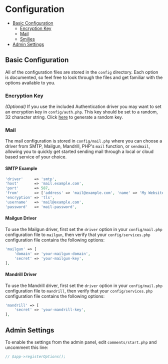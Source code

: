 # Configuration

- [Basic Configuration](#basic-configuration)
    + [Encryption Key](#encryption-key)
    + [Mail](#mail)
    + [Smilies](#smilies)
- [Admin Settings](#admin-settings)

## Basic Configuration

All of the configuration files are stored in the `config` directory. Each option is documented, so feel free to look through the files and get familiar with the options available to you.

### Encryption Key

_(Optional)_ If you use the included Authentication driver you may want to set an encryption key in `config/auth.php`. This key should be set to a random, 32 character string. Click <a href="javascript:generateKey()">here</a> to generate a random key. 

<b id="key"></b>

### Mail

The mail configuration is stored in `config/mail.php` where you can choose a driver from SMTP, Mailgun, Mandrill, PHP's `mail` function, or `sendmail`, allowing you to quickly get started sending mail through a local or cloud based service of your choice.

#### SMTP Example

```php
'driver'     => 'smtp',
'host'       => 'mail.example.com',
'port'       => 587,
'from'       => ['address' => 'mail@example.com', 'name' => 'My Website'],
'encryption' => 'tls',
'username'   => 'mail@example.com',
'password'   => 'mail-password',
```

#### Mailgun Driver

To use the Mailgun driver, first set the `driver` option in your `config/mail.php` configuration file to `mailgun`, then verify that your `config/services.php` configuration file contains the following options:

```php
'mailgun' => [
    'domain' => 'your-mailgun-domain',
    'secret' => 'your-mailgun-key',
],
```

#### Mandrill Driver

To use the Mandrill driver, first set the `driver` option in your `config/mail.php` configuration file to `mandrill`, then verify that your `config/services.php` configuration file contains the following options:

```php
'mandrill' => [
    'secret' => 'your-mandrill-key',
],
```

## Admin Settings

To enable the settings from the admin panel, edit `comments/start.php` and uncomment this line:

```php
// $app->registerOptions();
```

<script>
    function generateKey() {
        var key  = '',
            pool = '0123456789abcdefghijklmnopqrstuvwxyzABCDEFGHIJKLMNOPQRSTUVWXYZ';
        
        for (var i = 32; i > 0; --i) {
            key += pool[Math.round(Math.random() * (pool.length - 1))];
        }
        
        document.getElementById('key').innerText = key;
    }
</script>
